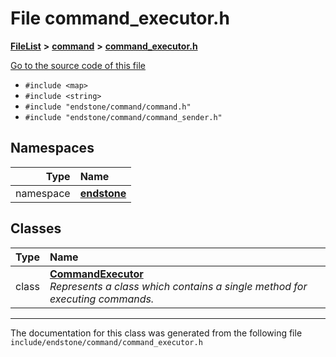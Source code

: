

# File command\_executor.h



[**FileList**](files.md) **>** [**command**](dir_5c7b2dbfabcd1115569d1e20a260545c.md) **>** [**command\_executor.h**](command__executor_8h.md)

[Go to the source code of this file](command__executor_8h_source.md)



* `#include <map>`
* `#include <string>`
* `#include "endstone/command/command.h"`
* `#include "endstone/command/command_sender.h"`













## Namespaces

| Type | Name |
| ---: | :--- |
| namespace | [**endstone**](namespaceendstone.md) <br> |


## Classes

| Type | Name |
| ---: | :--- |
| class | [**CommandExecutor**](classendstone_1_1CommandExecutor.md) <br>_Represents a class which contains a single method for executing commands._  |



















































------------------------------
The documentation for this class was generated from the following file `include/endstone/command/command_executor.h`

